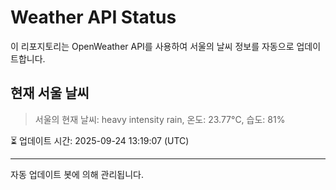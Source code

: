 
# Weather API Status

이 리포지토리는 OpenWeather API를 사용하여 서울의 날씨 정보를 자동으로 업데이트합니다.

## 현재 서울 날씨
> 서울의 현재 날씨: heavy intensity rain, 온도: 23.77°C, 습도: 81%

⏳ 업데이트 시간: 2025-09-24 13:19:07 (UTC)

---
자동 업데이트 봇에 의해 관리됩니다.
